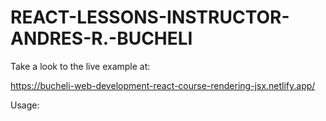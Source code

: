 # REACT-LESSONS-INSTRUCTOR-ANDRES-R.-BUCHELI

Take a look to the live example at:

https://bucheli-web-development-react-course-rendering-jsx.netlify.app/

Usage:


